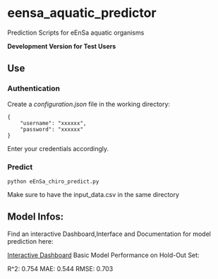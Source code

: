 # eensa_aquatic_predictor
Prediction Scripts for eEnSa aquatic organisms

<b> Development Version for Test Users </b>

## Use
### Authentication
Create a <i>configuration.json</i> file in the working directory:

```
{
    "username": "xxxxxx",
    "password": "xxxxxx"
}
```
Enter your credentials accordingly.

### Predict

```
python eEnSa_chiro_predict.py
```

Make sure to have the input_data.csv in the same directory


## Model Infos:

Find an interactive Dashboard,Interface and Documentation for model prediction here:

[Interactive Dashboard](https://apps.prodknime.dywopla.int.bayer.com/d/Chiro%20Prediction%20Interactive%20(vAChT)~data-app:95c43d94-6339-4923-860f-0882f5e80c66/run)
Basic Model Performance on Hold-Out Set:

R^2: 0.754
MAE: 0.544 
RMSE: 0.703

